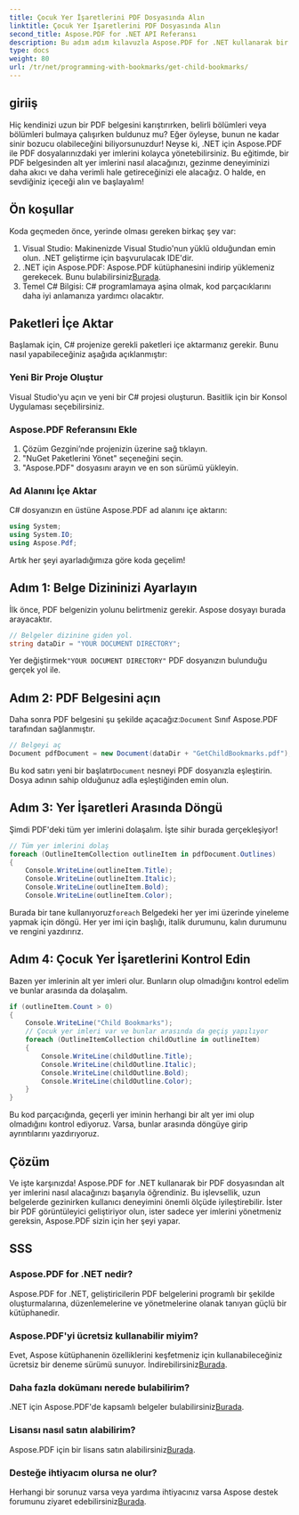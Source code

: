```yaml
---
title: Çocuk Yer İşaretlerini PDF Dosyasında Alın
linktitle: Çocuk Yer İşaretlerini PDF Dosyasında Alın
second_title: Aspose.PDF for .NET API Referansı
description: Bu adım adım kılavuzla Aspose.PDF for .NET kullanarak bir PDF dosyasında alt yer imlerinin nasıl alınacağını öğrenin. PDF gezinmenizi geliştirin.
type: docs
weight: 80
url: /tr/net/programming-with-bookmarks/get-child-bookmarks/
---
```

## giriiş

Hiç kendinizi uzun bir PDF belgesini karıştırırken, belirli bölümleri veya bölümleri bulmaya çalışırken buldunuz mu? Eğer öyleyse, bunun ne kadar sinir bozucu olabileceğini biliyorsunuzdur! Neyse ki, .NET için Aspose.PDF ile PDF dosyalarınızdaki yer imlerini kolayca yönetebilirsiniz. Bu eğitimde, bir PDF belgesinden alt yer imlerini nasıl alacağınızı, gezinme deneyiminizi daha akıcı ve daha verimli hale getireceğinizi ele alacağız. O halde, en sevdiğiniz içeceği alın ve başlayalım!

## Ön koşullar

Koda geçmeden önce, yerinde olması gereken birkaç şey var:

1. Visual Studio: Makinenizde Visual Studio'nun yüklü olduğundan emin olun. .NET geliştirme için başvurulacak IDE'dir.
2.  .NET için Aspose.PDF: Aspose.PDF kütüphanesini indirip yüklemeniz gerekecek. Bunu bulabilirsiniz[Burada](https://releases.aspose.com/pdf/net/).
3. Temel C# Bilgisi: C# programlamaya aşina olmak, kod parçacıklarını daha iyi anlamanıza yardımcı olacaktır.

## Paketleri İçe Aktar

Başlamak için, C# projenize gerekli paketleri içe aktarmanız gerekir. Bunu nasıl yapabileceğiniz aşağıda açıklanmıştır:

### Yeni Bir Proje Oluştur

Visual Studio'yu açın ve yeni bir C# projesi oluşturun. Basitlik için bir Konsol Uygulaması seçebilirsiniz.

### Aspose.PDF Referansını Ekle

1. Çözüm Gezgini’nde projenizin üzerine sağ tıklayın.
2. "NuGet Paketlerini Yönet" seçeneğini seçin.
3. "Aspose.PDF" dosyasını arayın ve en son sürümü yükleyin.

### Ad Alanını İçe Aktar

C# dosyanızın en üstüne Aspose.PDF ad alanını içe aktarın:

```csharp
using System;
using System.IO;
using Aspose.Pdf;
```

Artık her şeyi ayarladığımıza göre koda geçelim!

## Adım 1: Belge Dizininizi Ayarlayın

İlk önce, PDF belgenizin yolunu belirtmeniz gerekir. Aspose dosyayı burada arayacaktır.

```csharp
// Belgeler dizinine giden yol.
string dataDir = "YOUR DOCUMENT DIRECTORY";
```

 Yer değiştirmek`"YOUR DOCUMENT DIRECTORY"` PDF dosyanızın bulunduğu gerçek yol ile.

## Adım 2: PDF Belgesini açın

Daha sonra PDF belgesini şu şekilde açacağız:`Document` Sınıf Aspose.PDF tarafından sağlanmıştır.

```csharp
// Belgeyi aç
Document pdfDocument = new Document(dataDir + "GetChildBookmarks.pdf");
```

 Bu kod satırı yeni bir başlatır`Document` nesneyi PDF dosyanızla eşleştirin. Dosya adının sahip olduğunuz adla eşleştiğinden emin olun.

## Adım 3: Yer İşaretleri Arasında Döngü

Şimdi PDF'deki tüm yer imlerini dolaşalım. İşte sihir burada gerçekleşiyor!

```csharp
// Tüm yer imlerini dolaş
foreach (OutlineItemCollection outlineItem in pdfDocument.Outlines)
{
    Console.WriteLine(outlineItem.Title);
    Console.WriteLine(outlineItem.Italic);
    Console.WriteLine(outlineItem.Bold);
    Console.WriteLine(outlineItem.Color);
```

 Burada bir tane kullanıyoruz`foreach` Belgedeki her yer imi üzerinde yineleme yapmak için döngü. Her yer imi için başlığı, italik durumunu, kalın durumunu ve rengini yazdırırız.

## Adım 4: Çocuk Yer İşaretlerini Kontrol Edin

Bazen yer imlerinin alt yer imleri olur. Bunların olup olmadığını kontrol edelim ve bunlar arasında da dolaşalım.

```csharp
if (outlineItem.Count > 0)
{
    Console.WriteLine("Child Bookmarks");
    // Çocuk yer imleri var ve bunlar arasında da geçiş yapılıyor
    foreach (OutlineItemCollection childOutline in outlineItem)
    {
        Console.WriteLine(childOutline.Title);
        Console.WriteLine(childOutline.Italic);
        Console.WriteLine(childOutline.Bold);
        Console.WriteLine(childOutline.Color);
    }
}
```

Bu kod parçacığında, geçerli yer iminin herhangi bir alt yer imi olup olmadığını kontrol ediyoruz. Varsa, bunlar arasında döngüye girip ayrıntılarını yazdırıyoruz.

## Çözüm

Ve işte karşınızda! Aspose.PDF for .NET kullanarak bir PDF dosyasından alt yer imlerini nasıl alacağınızı başarıyla öğrendiniz. Bu işlevsellik, uzun belgelerde gezinirken kullanıcı deneyimini önemli ölçüde iyileştirebilir. İster bir PDF görüntüleyici geliştiriyor olun, ister sadece yer imlerini yönetmeniz gereksin, Aspose.PDF sizin için her şeyi yapar.

## SSS

### Aspose.PDF for .NET nedir?
Aspose.PDF for .NET, geliştiricilerin PDF belgelerini programlı bir şekilde oluşturmalarına, düzenlemelerine ve yönetmelerine olanak tanıyan güçlü bir kütüphanedir.

### Aspose.PDF'yi ücretsiz kullanabilir miyim?
 Evet, Aspose kütüphanenin özelliklerini keşfetmeniz için kullanabileceğiniz ücretsiz bir deneme sürümü sunuyor. İndirebilirsiniz[Burada](https://releases.aspose.com/).

### Daha fazla dokümanı nerede bulabilirim?
 .NET için Aspose.PDF'de kapsamlı belgeler bulabilirsiniz[Burada](https://reference.aspose.com/pdf/net/).

### Lisansı nasıl satın alabilirim?
 Aspose.PDF için bir lisans satın alabilirsiniz[Burada](https://purchase.aspose.com/buy).

### Desteğe ihtiyacım olursa ne olur?
 Herhangi bir sorunuz varsa veya yardıma ihtiyacınız varsa Aspose destek forumunu ziyaret edebilirsiniz[Burada](https://forum.aspose.com/c/pdf/10).